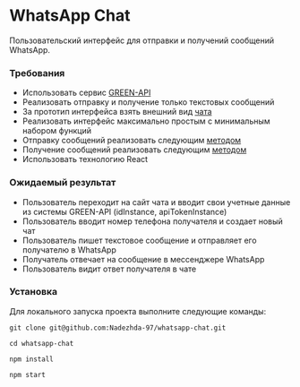 # WhatsApp Chat

Пользовательский интерфейс для отправки и получений сообщений WhatsApp.

### Требования
- Использовать сервис [GREEN-API](https://green-api.com/)
- Реализовать отправку и получение только текстовых сообщений
- За прототип интерфейса взять внешний вид [чата](https://web.whatsapp.com/)
- Реализовать интерфейс максимально простым с минимальным набором функций
- Отправку сообщений реализовать следующим [методом](https://green-api.com/docs/api/sending/SendMessage/)
- Получение сообщений реализовать следующим [методом](https://green-api.com/docs/api/receiving/technology-http-api/)
- Использовать технологию React

### Ожидаемый результат
- Пользователь переходит на сайт чата и вводит свои учетные данные из системы GREEN-API (idInstance, apiTokenInstance)
- Пользователь вводит номер телефона получателя и создает новый чат
- Пользователь пишет текстовое сообщение и отправляет его получателю в WhatsApp
- Получатель отвечает на сообщение в мессенджере WhatsApp
- Пользователь видит ответ получателя в чате

### Установка
Для локального запуска проекта выполните следующие команды:
```
git clone git@github.com:Nadezhda-97/whatsapp-chat.git
```
```
cd whatsapp-chat
```
```
npm install
```
```
npm start
```
